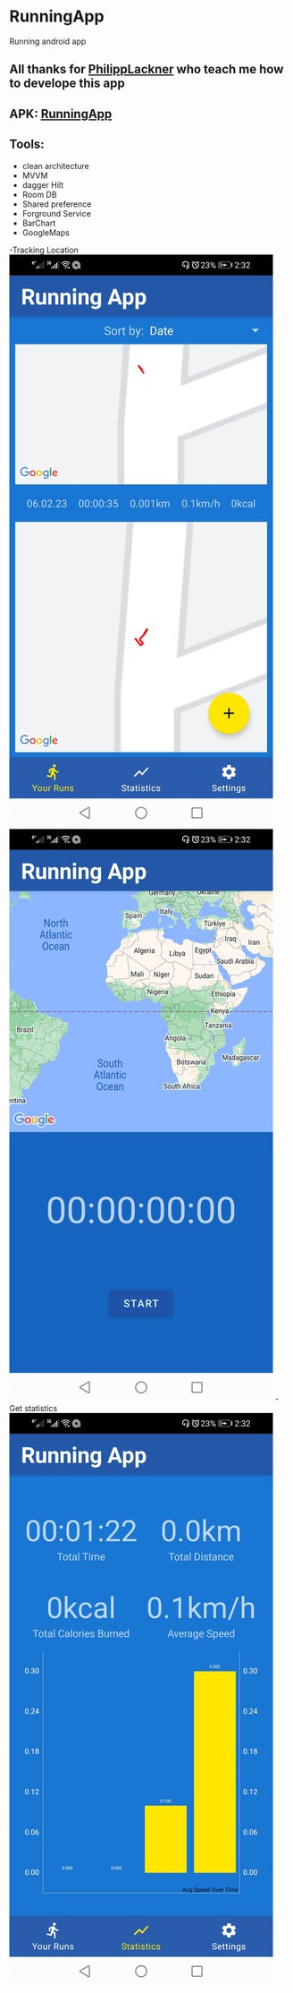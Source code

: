 # RunningApp
Running android app

## All thanks for [PhilippLackner](https://www.youtube.com/@PhilippLackner) who teach me how to develope this app

## APK: [RunningApp](https://drive.google.com/file/d/1wsZEC7JMMnU8p07h8fUKhjFo4cmFcijQ/view?usp=sharing)

## Tools:
- clean architecture
- MVVM
- dagger Hilt
- Room DB
- Shared preference
- Forground Service
- BarChart
- GoogleMaps


-Tracking Location
![0](https://github.com/CsAhmed2020/RunningApp/blob/master/screens/Screenshot_20230207_143212_com.androiddevs.runningappyt.jpg?raw=true)
![0](https://github.com/CsAhmed2020/RunningApp/blob/master/screens/Screenshot_20230207_143245_com.androiddevs.runningappyt.jpg?raw=true)
-Get statistics
![0](https://github.com/CsAhmed2020/RunningApp/blob/master/screens/Screenshot_20230207_143227_com.androiddevs.runningappyt.jpg?raw=true)
